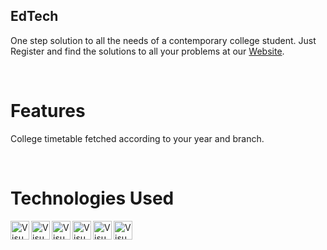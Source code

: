 ## EdTech

One step solution to all the needs of a contemporary college student.
Just Register and find the solutions to all your problems at our [Website](https://deepshetye.github.io/edtech/).


<br />

# Features

College timetable fetched according to your year and branch.


<br />

# Technologies Used

<img align="left" alt="Visual Studio Code" width="30px" src="https://cdn.icon-icons.com/icons2/1098/PNG/512/1485481300-38_78657.png" />

<img align="left" alt="Visual Studio Code" width="30px" src="https://cdn.icon-icons.com/icons2/2107/PNG/512/file_type_html_icon_130541.png" />
<img align="left" alt="Visual Studio Code" width="30px" src="https://cdn.icon-icons.com/icons2/2108/PNG/512/javascript_icon_130900.png" />
<img align="left" alt="Visual Studio Code" width="30px" src="https://cdn.icon-icons.com/icons2/2415/PNG/512/react_original_logo_icon_146374.png" />
<img align="left" alt="Visual Studio Code" width="30px" src="https://cdn.iconscout.com/icon/free/png-256/firebase-1-282796.png" />
<img align="left" alt="Visual Studio Code" width="30px" src="https://cdn.icon-icons.com/icons2/936/PNG/512/github-logo_icon-icons.com_73546.png" />


<br />


<br />